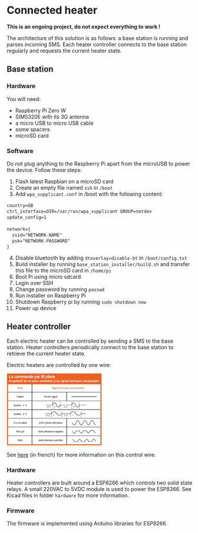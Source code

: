 # Connected heater

**This is an ongoing project, do not expect everything to work !**

The architecture of this solution is as follows: a base station is running and parses incoming SMS. Each heater controller connects to the base station regularly and requests the current heater state.

## Base station

### Hardware

You will need:

- Raspberry Pi Zero W
- SIM5320E with its 3G antenna
- a micro USB to micro USB cable
- some spacers
- microSD card

### Software

Do not plug anything to the Raspberry Pi apart from the microUSB to power the device. Follow these steps:

1. Flash latest Raspbian on a microSD card
2. Create an empty file named `ssh` in `/boot`
3. Add `wpa_supplicant.conf` in /boot with the following content:

```
country=GB
ctrl_interface=DIR=/var/run/wpa_supplicant GROUP=netdev
update_config=1

network={
  ssid="NETWORK-NAME"
  psk="NETWORK-PASSWORD"
}
```

4. Disable bluetooth by adding `dtoverlay=disable-bt` in `/boot/config.txt`
5. Build installer by running `base_station_installer/build.sh` and transfer this file to the microSD card in `/home/pi`
6. Boot Pi using micro sdcard
7. Login over SSH
8. Change password by running `passwd`
9. Run installer on Raspberry Pi
10. Shutdown Raspberry pi by running `sudo shutdown now`
11. Power up device

## Heater controller

Each electric heater can be controlled by sending a SMS to the base station. Heater controllers periodically connect to the base station to retrieve the current heater state.

Electric heaters are controlled by one wire:

![heater control wire](docs/fil_pilote.png)

See [here](https://www.planete-domotique.com/blog/2012/01/05/piloter-un-radiateur-grace-a-son-fil-pilote/) (in french) for more information on this control wire.

### Hardware

Heater controllers are built around a ESP8266 which controls two solid state relays. A small 220VAC to 5VDC module is used to power the ESP8266.
See Kicad files in folder `hardware` for more information.

### Firmware

The firmware is implemented using Arduino libraries for ESP8266.
